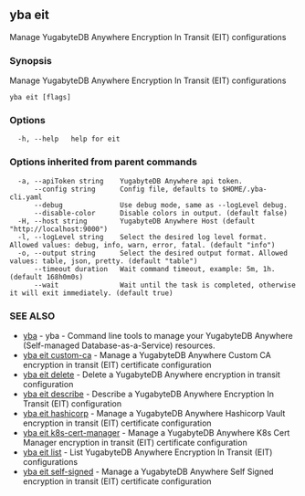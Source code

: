 ## yba eit

Manage YugabyteDB Anywhere Encryption In Transit (EIT) configurations

### Synopsis

Manage YugabyteDB Anywhere Encryption In Transit (EIT) configurations

```
yba eit [flags]
```

### Options

```
  -h, --help   help for eit
```

### Options inherited from parent commands

```
  -a, --apiToken string    YugabyteDB Anywhere api token.
      --config string      Config file, defaults to $HOME/.yba-cli.yaml
      --debug              Use debug mode, same as --logLevel debug.
      --disable-color      Disable colors in output. (default false)
  -H, --host string        YugabyteDB Anywhere Host (default "http://localhost:9000")
  -l, --logLevel string    Select the desired log level format. Allowed values: debug, info, warn, error, fatal. (default "info")
  -o, --output string      Select the desired output format. Allowed values: table, json, pretty. (default "table")
      --timeout duration   Wait command timeout, example: 5m, 1h. (default 168h0m0s)
      --wait               Wait until the task is completed, otherwise it will exit immediately. (default true)
```

### SEE ALSO

* [yba](yba.md)	 - yba - Command line tools to manage your YugabyteDB Anywhere (Self-managed Database-as-a-Service) resources.
* [yba eit custom-ca](yba_eit_custom-ca.md)	 - Manage a YugabyteDB Anywhere Custom CA encryption in transit (EIT) certificate configuration
* [yba eit delete](yba_eit_delete.md)	 - Delete a YugabyteDB Anywhere encryption in transit configuration
* [yba eit describe](yba_eit_describe.md)	 - Describe a YugabyteDB Anywhere Encryption In Transit (EIT) configuration
* [yba eit hashicorp](yba_eit_hashicorp.md)	 - Manage a YugabyteDB Anywhere Hashicorp Vault encryption in transit (EIT) certificate configuration
* [yba eit k8s-cert-manager](yba_eit_k8s-cert-manager.md)	 - Manage a YugabyteDB Anywhere K8s Cert Manager encryption in transit (EIT) certificate configuration
* [yba eit list](yba_eit_list.md)	 - List YugabyteDB Anywhere Encryption In Transit (EIT) configurations
* [yba eit self-signed](yba_eit_self-signed.md)	 - Manage a YugabyteDB Anywhere Self Signed encryption in transit (EIT) certificate configuration


